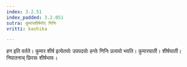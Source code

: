 ```yaml
---
index: 3.2.51
index_padded: 3.2.051
sutra: कुमारशीर्षयोर् णिनिः
vritti: kashika

---
```

हन इति वर्तते। कुमार शीर्ष इत्येतयोः उपपदयोः हन्तेः णिनिः प्रत्ययो भवति। कुमारघाती। शीर्षघाती। निपातनाच् छिरसः शीर्षभावः।